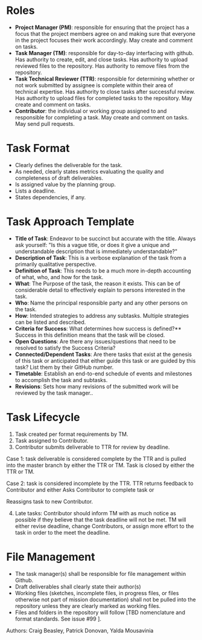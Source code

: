 # Roles

- **Project Manager (PM)**: responsible for ensuring that the project has a focus that the project members agree on and making sure that everyone in the project focuses their work accordingly. May create and comment on tasks.
- **Task Manager (TM)**: responsible for day-to-day interfacing with github. Has authority to create, edit, and close tasks. Has authority to upload reviewed files to the repository. Has authority to remove files from the repository.
- **Task Technical Reviewer (TTR)**: responsible for determining whether or not work submitted by assignee is complete within their area of technical expertise. Has authority to close tasks after successful review. Has authority to upload files for completed tasks to the repository. May create and comment on tasks.
- **Contributor**: the individual or working group assigned to and responsible for completing a task. May create and comment on tasks. May send pull requests.
# Task Format
- Clearly defines the deliverable for the task.
- As needed, clearly states metrics evaluating the quality and completeness of draft deliverables.
- Is assigned value by the planning group.
- Lists a deadline.
- States dependencies, if any.

# Task Approach Template

- **Title of Task**: Endeavor to be succinct but accurate with the title. Always ask yourself: "Is this a vague title, or does it give a unique and understandable description that is immediately understandable?"
- **Description of Task**: This is a verbose explanation of the task from a primarily qualitative perspective.
- **Definition of Task**: This needs to be a much more in-depth accounting of what, who, and how for the task.
- **What**: The Purpose of the task, the reason it exists. This can be of considerable detail to effectively explain to persons interested in the task.
- **Who**: Name the principal responsible party and any other persons on the task.
- **How**: Intended strategies to address any subtasks. Multiple strategies can be listed and described.
- **Criteria for Success**: What determines how success is defined?** Success in this definition means that the task will be closed.
- **Open Questions**: Are there any issues/questions that need to be resolved to satisfy the Success Criteria?
- **Connected/Dependent Tasks**: Are there tasks that exist at the genesis of this task or anticipated that either guide this task or are guided by this task? List them by their GitHub number.
- **Timetable**: Establish an end-to-end schedule of events and milestones to accomplish the task and subtasks.
- **Revisions**: Sets how many revisions of the submitted work will be reviewed by the task manager..

# Task Lifecycle
1. Task created per format requirements by TM.
2. Task assigned to Contributor.
3. Contributor submits deliverable to TTR for review by deadline.

Case 1: task deliverable is considered complete by the TTR and is pulled into the master branch by either the TTR or TM. Task is closed by either the TTR or TM.
  
Case 2: task is considered incomplete by the TTR. TTR returns feedback to Contributor and either
Asks Contributor to complete task or

Reassigns task to new Contributor.

4. Late tasks:
Contributor should inform TM with as much notice as possible if they believe that the task deadline will not be met.
TM will either revise deadline, change Contributors, or assign more effort to the task in order to the meet the deadline.

# File Management
- The task manager(s) shall be responsible for file management within Github.
- Draft deliverables shall clearly state their author(s)
- Working files (sketches, incomplete files, in progress files, or files otherwise not part of mission documentation) shall not be pulled into the repository unless they are clearly marked as working files.
- Files and folders in the repository will follow [TBD nomenclature and format standards. See issue #99 ].

Authors: Craig Beasley, Patrick Donovan, Yalda Mousavinia
